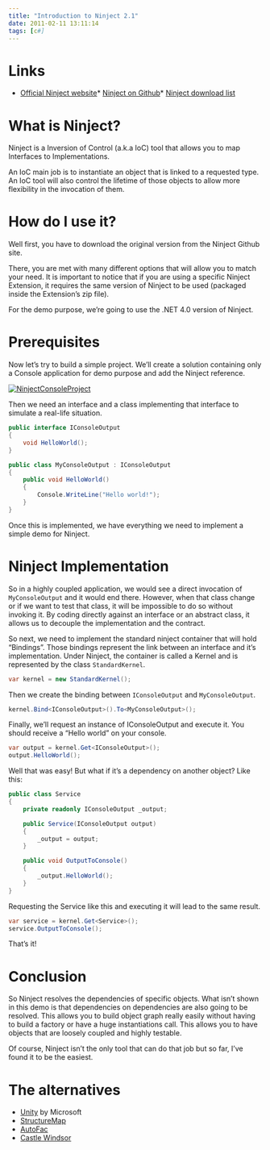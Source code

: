```yaml
---
title: "Introduction to Ninject 2.1"
date: 2011-02-11 13:11:14
tags: [c#]
---
```


# Links

*   [Official Ninject website](http://ninject.org)*   [Ninject on Github](https://github.com/ninject)*   [Ninject download list](https://github.com/ninject/ninject/downloads)  

# What is Ninject?

Ninject is a Inversion of Control (a.k.a IoC) tool that allows you to map Interfaces to Implementations. 

An IoC main job is to instantiate an object that is linked to a requested type. An IoC tool will also control the lifetime of those objects to allow more flexibility in the invocation of them.

# How do I use it?

Well first, you have to download the original version from the Ninject Github site.

There, you are met with many different options that will allow you to match your need. It is important to notice that if you are using a specific Ninject Extension, it requires the same version of Ninject to be used (packaged inside the Extension’s zip file).

For the demo purpose, we’re going to use the .NET 4.0 version of Ninject.

# Prerequisites

Now let’s try to build a simple project. We’ll create a solution containing only a Console application for demo purpose and add the Ninject reference.

[![NinjectConsoleProject](/posts/files/NinjectConsoleProject_thumb.png "NinjectConsoleProject")](/posts/files/NinjectConsoleProject.png)

Then we need an interface and a class implementing that interface to simulate a real-life situation. 

```cs
public interface IConsoleOutput
{
    void HelloWorld();
}

public class MyConsoleOutput : IConsoleOutput
{
    public void HelloWorld()
    {
        Console.WriteLine("Hello world!");
    }
}
```

Once this is implemented, we have everything we need to implement a simple demo for Ninject.

# Ninject Implementation

So in a highly coupled application, we would see a direct invocation of `MyConsoleOutput` and it would end there. However, when that class change or if we want to test that class, it will be impossible to do so without invoking it. By coding directly against an interface or an abstract class, it allows us to decouple the implementation and the contract.

So next, we need to implement the standard ninject container that will hold “Bindings”. Those bindings represent the link between an interface and it’s implementation. Under Ninject, the container is called a Kernel and is represented by the class `StandardKernel`.


```cs
var kernel = new StandardKernel();
```

Then we create the binding between `IConsoleOutput` and `MyConsoleOutput`.


```cs
kernel.Bind<IConsoleOutput>().To<MyConsoleOutput>();
```

Finally, we’ll request an instance of IConsoleOutput and execute it. You should receive a “Hello world” on your console.


```cs
var output = kernel.Get<IConsoleOutput>();
output.HelloWorld();
```

Well that was easy! But what if it’s a dependency on another object? Like this:


```cs
public class Service
{
    private readonly IConsoleOutput _output;

    public Service(IConsoleOutput output)
    {
        _output = output;
    }

    public void OutputToConsole()
    {
        _output.HelloWorld();
    }
}
```

Requesting the Service like this and executing it will lead to the same result.


```cs
var service = kernel.Get<Service>();
service.OutputToConsole();
```

That’s it! 

# Conclusion

So Ninject resolves the dependencies of specific objects. What isn’t shown in this demo is that dependencies on dependencies are also going to be resolved. This allows you to build object graph really easily without having to build a factory or have a huge instantiations call. This allows you to have objects that are loosely coupled and highly testable. 

Of course, Ninject isn’t the only tool that can do that job but so far, I’ve found it to be the easiest.

# The alternatives

*   [Unity](http://unity.codeplex.com/) by Microsoft
*   [StructureMap](http://structuremap.net/structuremap/)
*   [AutoFac](http://code.google.com/p/autofac/)
*   [Castle Windsor](http://stw.castleproject.org/Windsor.MainPage.ashx)